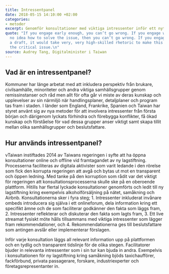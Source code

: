 ```yaml
---
title: Intressentpanel
date: 2018-05-15 14:10:00 +02:00
categories:
- metoder
excerpt: Genomför konsultationer med viktiga intressenter inför ett nytt förslag
quote: "If you engage early enough, you can’t go wrong. If you engage when you have
  no idea how to solve the issue, then you can’t go wrong. If you engage with already
  a draft, it would take very, very high-skilled rhetoric to make this \nwork. That’s
  the critical issue.\n"
source: Audrey Tang, Digitalminister i Taiwan
---
```


## Vad är en intressentpanel?
Kommuner har länge arbetat med att inkludera perspektiv från brukare, civilsamhälle, minoriteter och andra viktiga samhällsgrupper genom remissinstanser och råd men allt för ofta går vi miste av deras kunskap och upplevelser av sin närmiljö när handlingsplaner, detaljplaner och program tas fram i staden. I länder som England, Frankrike, Spanien och Taiwan har styret använt sig av nya metoder för att involvera intressenter från första början och därigenom lyckats förhindra och förebygga konflikter, få ökad kunskap och förståelse för vad dessa grupper anser viktigt samt skapa tillit mellan olika samhällsgrupper och beslutsfattare. 

## Hur används intressentpanel?
vTaiwan instiftades 2014 av Taiwans regeringen i syfte att ha öppna konsultationer online och offline vid framtagandet av ny lagstiftning. Processerna faciliteras av digitala aktivister som varit ledande i den rörelse som fick den korrupta regeringen att avgå och bytas ut mot en transparent och öppen ledning. Med tanke på den korruption som rådit var det viktigt för regeringen att konsultationsprocesserna skulle ske på en oberoende plattform. Hitills har flertal lyckade konsultationer genomförts och ledit till ny lagstiftning kring exempelvis alkoholförsäljning på nätet, samåkning och Airbnb. Konsultationerna sker i fyra steg; 1. Intressenter inkluderat invånare ombeds introducera sig själva i ett onlineforum, dela information kring ett specifikt ämne och de som faciliterar godkänner den fakta som läggs fram, 2. Intressenter reflekterar och diskuterar den fakta som lagts fram, 3. Ett live streamat fysiskt möte hålls tillsammans med viktiga intressenter som lägger fram rekommendationer, och 4. Rekommendationerna ges till beslutsfattare som antingen avslår eller implementerar förslagen.

Inför varje konsultation läggs all relevant information upp på plattformen och en tydlig och transparent tidslinje för de olika stegen. Facilitatorer bjuder in relevanta intressenter som i sin tur kan bjuda in andra. Exempelvis i konsultationen för ny lagstiftning kring samåkning bjöds taxichaufförer, fackförbund, privata passagerare, forskare, industriexperter och företagsrepresentanter in. 
